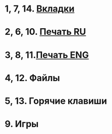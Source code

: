 # 1, 7, 14. [Вкладки](вкладки.md)

# 2, 6, 10. [Печать RU](Печать%20RU.md)

# 3, 8, 11.[Печать ENG](Печать%20ENG.md)

# 4, 12. Файлы
# 5, 13. Горячие клавиши
# 9. Игры


